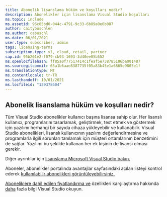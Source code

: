 ```yaml
---
title: Abonelik lisanslama hüküm ve koşulları nedir?
description: Abonelikler için lisanslama Visual Studio koşulları
ms.topic: include
ms.assetid: 96c05bd0-044c-4791-9c33-6b89a0e6b087
author: caitybuschlen
ms.author: cabuschl
ms.date: 06/01/2021
user.type: subscriber, admin
tags: licensing-terms
subscription.type: vl, cloud, retail, partner
sap.id: 95b201e2-f079-cb93-1693-3d40ee05b552
ms.openlocfilehash: ff85a0f77517414c1feaf5e738785106ba001487
ms.sourcegitcommit: 65a1b6aae8387735f05a83b45e1a6865e9805e1f
ms.translationtype: MT
ms.contentlocale: tr-TR
ms.lasthandoff: 10/01/2021
ms.locfileid: "129378604"
---
```

## <a name="what-are-the-subscription-licensing-terms-and-conditions"></a>Abonelik lisanslama hüküm ve koşulları nedir? 

Tüm Visual Studio abonelikler kullanıcı başına lisansa sahip olur. Her lisanslı kullanıcı, programlarını tasarlamak, geliştirmek, test etmek ve göstermek için yazılımı herhangi bir sayıda cihaza yükleyebilir ve kullanabilir. Visual Studio abonelikleri, lisanslı kullanıcının yazılımı değerlendirmesine ve programlarla ilgili sorunları tanılamak için müşteri ortamlarının benzetimini de sağlar. Yazılımı bu şekilde kullanan her ek kişinin de lisansı olması gerekir. 

Diğer ayrıntılar için [lisanslama Microsoft Visual Studio bakın.](https://aka.ms/VSLicensingPaper) 

Aboneler, abonelikler portalında avantajlar sayfasındaki açılan listeyi kontrol ederek [kullanılabilir abonelikleri görüntüleyebilirsiniz.](https://my.visualstudio.com/benefits) 

[Aboneliklere dahil edilen fiyatlandırma ve](https://visualstudio.microsoft.com/vs/benefits/) özellikleri karşılaştırma hakkında [daha](https://visualstudio.microsoft.com/vs/pricing/) fazla bilgi Visual Studio okuyun.